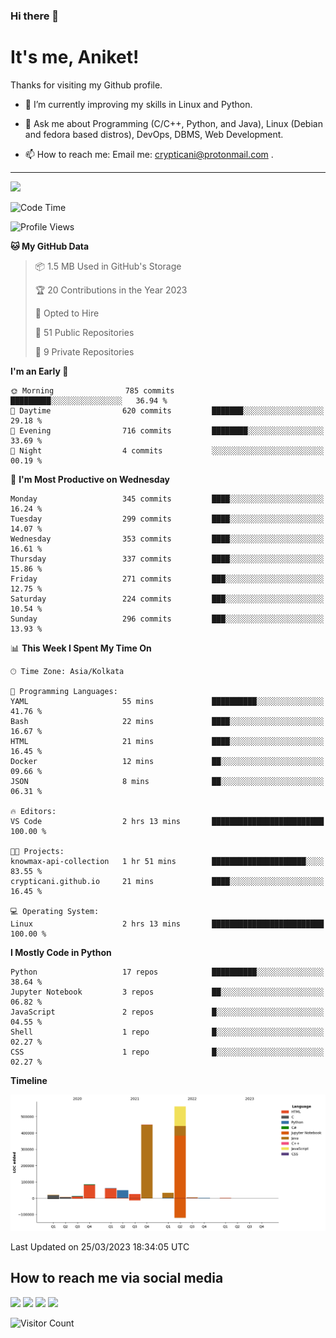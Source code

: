 ### Hi there 👋

   # It's me, Aniket!
   Thanks for visiting my Github profile.

<!--
**crypticani/crypticani** is a ✨ _special_ ✨ repository because its `README.md` (this file) appears on your GitHub profile. -->

- 🌱 I’m currently improving my skills in Linux and Python.

- 💬 Ask me about Programming (C/C++, Python, and Java), Linux (Debian and fedora based distros), DevOps, DBMS, Web Development.

- 📫 How to reach me: Email me: crypticani@protonmail.com .

---

<a href="#"><img src="https://github-readme-stats.vercel.app/api?username=crypticani&show_icons=true&hide_border=false&layout=default&theme=dracula&count_private=true"></a>

<!--START_SECTION:waka-->
![Code Time](http://img.shields.io/badge/Code%20Time-459%20hrs%2055%20mins-blue)

![Profile Views](http://img.shields.io/badge/Profile%20Views-5-blue)

**🐱 My GitHub Data** 

> 📦 1.5 MB Used in GitHub's Storage 
 > 
> 🏆 20 Contributions in the Year 2023
 > 
> 💼 Opted to Hire
 > 
> 📜 51 Public Repositories 
 > 
> 🔑 9 Private Repositories 
 > 
**I'm an Early 🐤** 

```text
🌞 Morning                785 commits         █████████░░░░░░░░░░░░░░░░   36.94 % 
🌆 Daytime                620 commits         ███████░░░░░░░░░░░░░░░░░░   29.18 % 
🌃 Evening                716 commits         ████████░░░░░░░░░░░░░░░░░   33.69 % 
🌙 Night                  4 commits           ░░░░░░░░░░░░░░░░░░░░░░░░░   00.19 % 
```
📅 **I'm Most Productive on Wednesday** 

```text
Monday                   345 commits         ████░░░░░░░░░░░░░░░░░░░░░   16.24 % 
Tuesday                  299 commits         ████░░░░░░░░░░░░░░░░░░░░░   14.07 % 
Wednesday                353 commits         ████░░░░░░░░░░░░░░░░░░░░░   16.61 % 
Thursday                 337 commits         ████░░░░░░░░░░░░░░░░░░░░░   15.86 % 
Friday                   271 commits         ███░░░░░░░░░░░░░░░░░░░░░░   12.75 % 
Saturday                 224 commits         ███░░░░░░░░░░░░░░░░░░░░░░   10.54 % 
Sunday                   296 commits         ███░░░░░░░░░░░░░░░░░░░░░░   13.93 % 
```


📊 **This Week I Spent My Time On** 

```text
🕑︎ Time Zone: Asia/Kolkata

💬 Programming Languages: 
YAML                     55 mins             ██████████░░░░░░░░░░░░░░░   41.76 % 
Bash                     22 mins             ████░░░░░░░░░░░░░░░░░░░░░   16.67 % 
HTML                     21 mins             ████░░░░░░░░░░░░░░░░░░░░░   16.45 % 
Docker                   12 mins             ██░░░░░░░░░░░░░░░░░░░░░░░   09.66 % 
JSON                     8 mins              ██░░░░░░░░░░░░░░░░░░░░░░░   06.31 % 

🔥 Editors: 
VS Code                  2 hrs 13 mins       █████████████████████████   100.00 % 

🐱‍💻 Projects: 
knowmax-api-collection   1 hr 51 mins        █████████████████████░░░░   83.55 % 
crypticani.github.io     21 mins             ████░░░░░░░░░░░░░░░░░░░░░   16.45 % 

💻 Operating System: 
Linux                    2 hrs 13 mins       █████████████████████████   100.00 % 
```

**I Mostly Code in Python** 

```text
Python                   17 repos            ██████████░░░░░░░░░░░░░░░   38.64 % 
Jupyter Notebook         3 repos             ██░░░░░░░░░░░░░░░░░░░░░░░   06.82 % 
JavaScript               2 repos             █░░░░░░░░░░░░░░░░░░░░░░░░   04.55 % 
Shell                    1 repo              █░░░░░░░░░░░░░░░░░░░░░░░░   02.27 % 
CSS                      1 repo              █░░░░░░░░░░░░░░░░░░░░░░░░   02.27 % 
```



**Timeline**

![Lines of Code chart](https://raw.githubusercontent.com/crypticani/crypticani/master/assets/bar_graph.png)


 Last Updated on 25/03/2023 18:34:05 UTC
<!--END_SECTION:waka-->

## How to reach me via social media
<p>
<a href="https://www.linkedin.com/in/crypticani/"><img src="https://img.shields.io/badge/-LinkedIn-blue?&style=for-the-badge&logo=linkedin&logoColor=white" height=30></a> 
<a href="https://twitter.com/crypticani"><img src="https://img.shields.io/badge/twitter-%231DA1F2.svg?&style=for-the-badge&logo=twitter&logoColor=white" height=30></a> 
<a href="https://www.quora.com/profile/Cryptic-Ani"><img src="https://img.shields.io/badge/-Quora-critical?&style=for-the-badge&logo=quora&logoColor=white" height=30></a>   
<a href="https://t.me/crypticani"><img src="https://img.shields.io/badge/-Telegram-informational?&style=for-the-badge&logo=telegram&logoColor=white" height=30></a> 

</p>

![Visitor Count](https://profile-counter.glitch.me/{crypticani}/count.svg)
